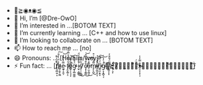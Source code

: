 - 👋≧◉ᴥ◉≦
- 👋 Hi, I’m [@Dre-OwO]
- 👀 I’m interested in ...[BOTOM TEXT]
- 🌱 I’m currently learning ... [C++ and how to use linux]
- 💞️ I’m looking to collaborate on ... [BOTOM TEXT]
- 📫 How to reach me ... [no]
- 😄 Pronouns: ... [He/him/wey]
- ⚡ Fun fact: ... [t̸̸̢̠̻̼̠͙͛͊͑͐͌̕h̸̴̻͎͍̟̫̪̾̈́̀̒͋͠e̵̵͖̟͓̼͕̿̓͐̔̾͝ f̵̸̡̼͎͇͔̠͋̒̈́͒̿͛o̸̵̻̟͕͉͉͙̽͋͌̒̚͝g̴̵̞̦̻͚̫̫̈́͒̐̐̕͠ i̴̴̫̘͕̺͇͒͒̾̈́̈́̚͜ś̸̸̡̠̠͙̻͋̐̀͘̕͜ c̵̸͕͓͕͇̪͋̐͒̿͒͜͝o̵̵̦̫͎̪̘͌̒͋̕͜͝m̴̸̟̙̞̺̿̒͆͒͑͒͜i̴̸̡͖̼̦͉̞̓̔̚͘͝͠n̴̴͇͉̫͕͍͓͆̈́̈́͌̕͠g̸̴̦͙͓̻͉͔̓́̓̔̚͝👋̸̵̡͇͎͓̞̿̈́͋̐̓̕≧̴̴̢̞̦̞̘̈́̒͑̔̒̚◉̸̸̢̢͚̟̠̈́͆̈́͐̚͝ᴥ̴̵̝̠̟͙͔͔͋̿̓̾◉̵̴̡̦̞͙̼͛̓̾͐́͝≦̵̴̦̻͎̘͕̔̓̀̀͐͜͠]

<!---
Dre-OwO/Dre-OwO is a ✨ special ✨ repository because its `README.md` (this file) appears on your GitHub profile.
You can click the Preview link to take a look at your changes.
--->
